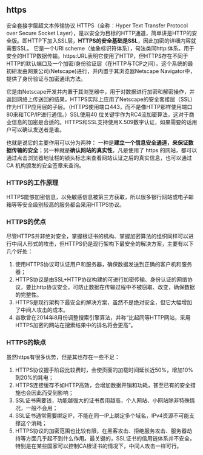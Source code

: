 ## https

安全套接字层超文本传输协议 HTTPS（全称：Hyper Text Transfer Protocol over Secure Socket Layer），是以安全为目标的HTTP通道，简单讲是HTTP的安全版。即HTTP下加入SSL层，**HTTPS的安全基础是SSL**，因此加密的详细内容就需要SSL。 它是一个URI scheme（抽象标识符体系），句法类同http:体系。用于安全的HTTP数据传输。https:URL表明它使用了HTTP，但HTTPS存在不同于HTTP的默认端口及一个加密/身份验证层（在HTTP与TCP之间）。这个系统的最初研发由网景公司(Netscape)进行，并内置于其浏览器Netscape Navigator中，提供了身份验证与加密通讯方法。

它是由Netscape开发并内置于其浏览器中，用于对数据进行加密和解密操作，并返回网络上传送回的结果。HTTPS实际上应用了Netscape的安全套接层（SSL）作为HTTP应用层的子层。（HTTPS使用端口443，而不是像HTTP那样使用端口80来和TCP/IP进行通信。）SSL使用40 位关键字作为RC4流加密算法，这对于商业信息的加密是合适的。HTTPS和SSL支持使用X.509数字认证，如果需要的话用户可以确认发送者是谁。 


也就是说它的主要作用可以分为两种：
一种是**建立一个信息安全通道，来保证数据传输的安全**；另一种就是**确认网站的真实性**，凡是使用了 https 的网站，都可以通过点击浏览器地址栏的锁头标志来查看网站认证之后的真实信息，也可以通过 CA 机构颁发的安全签章来查询。


### HTTPS的工作原理
HTTPS能够加密信息，以免敏感信息被第三方获取，所以很多银行网站或电子邮箱等等安全级别较高的服务都会采用HTTPS协议。




### HTTPS的优点
尽管HTTPS并非绝对安全，掌握根证书的机构、掌握加密算法的组织同样可以进行中间人形式的攻击，但HTTPS仍是现行架构下最安全的解决方案，主要有以下几个好处：
1. 使用HTTPS协议可认证用户和服务器，确保数据发送到正确的客户机和服务器；
2. HTTPS协议是由SSL+HTTP协议构建的可进行加密传输、身份认证的网络协议，要比http协议安全，可防止数据在传输过程中不被窃取、改变，确保数据的完整性。
3. HTTPS是现行架构下最安全的解决方案，虽然不是绝对安全，但它大幅增加了中间人攻击的成本。
4. 谷歌曾在2014年8月份调整搜索引擎算法，并称“比起同等HTTP网站，采用HTTPS加密的网站在搜索结果中的排名将会更高”。

### HTTPS的缺点
虽然https有很多优势，但是其也存在一些不足：
1. HTTPS协议握手阶段比较费时，会使页面的加载时间延长近50%，增加10%到20%的耗电；
2. HTTPS连接缓存不如HTTP高效，会增加数据开销和功耗，甚至已有的安全措施也会因此而受到影响；
3. SSL证书需要钱，功能越强大的证书费用越高，个人网站、小网站除非特殊情况，一般不会用；
4. SSL证书通常需要绑定IP，不能在同一IP上绑定多个域名，IPv4资源不可能支撑这个消耗；
5. HTTPS协议的加密范围也比较有限，在黑客攻击、拒绝服务攻击、服务器劫持等方面几乎起不到什么作用。最关键的，SSL证书的信用链体系并不安全，特别是在某些国家可以控制CA根证书的情况下，中间人攻击一样可行。

